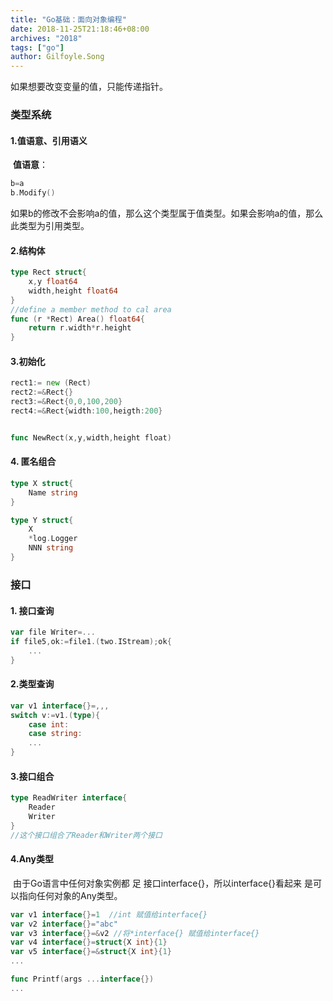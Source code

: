 ```yaml
---
title: "Go基础：面向对象编程"
date: 2018-11-25T21:18:46+08:00
archives: "2018"
tags: ["go"]
author: Gilfoyle.Song
---
```

如果想要改变变量的值，只能传递指针。

### 类型系统

#### 1.值语意、引用语义

​	**值语意**：

```go
b=a
b.Modify()
```

如果b的修改不会影响a的值，那么这个类型属于值类型。如果会影响a的值，那么此类型为引用类型。

#### 2.结构体

```go
type Rect struct{
    x,y float64
    width,height float64
}
//define a member method to cal area
func (r *Rect) Area() float64{
    return r.width*r.height
}
```

#### 3.初始化

```go
rect1:= new (Rect)
rect2:=&Rect{}
rect3:=&Rect{0,0,100,200}
rect4:=&Rect{width:100,heigth:200}


func NewRect(x,y,width,height float)
```

#### 4. 匿名组合

```go
type X struct{
    Name string
}

type Y struct{
    X
    *log.Logger
    NNN string
}
```

### 接口

#### 1. 接口查询

```go
var file Writer=...
if file5,ok:=file1.(two.IStream);ok{
    ...
}

```

#### 2.类型查询

```go
var v1 interface{}=,,,
switch v:=v1.(type){
    case int:
    case string:
    ...
}
```

#### 3.接口组合

```go
type ReadWriter interface{
    Reader
    Writer
}
//这个接口组合了Reader和Writer两个接口
```

#### 4.Any类型

​	由于Go语言中任何对象实例都 足 接口interface{}，所以interface{}看起来 是可以指向任何对象的Any类型。

```go
var v1 interface{}=1  //int 赋值给interface{}
var v2 interface{}="abc"
var v3 interface{}=&v2 //将*interface{} 赋值给interface{}
var v4 interface{}=struct{X int}{1}
var v5 interface{}=&struct{X int}{1}
...

func Printf(args ...interface{})
...

```


